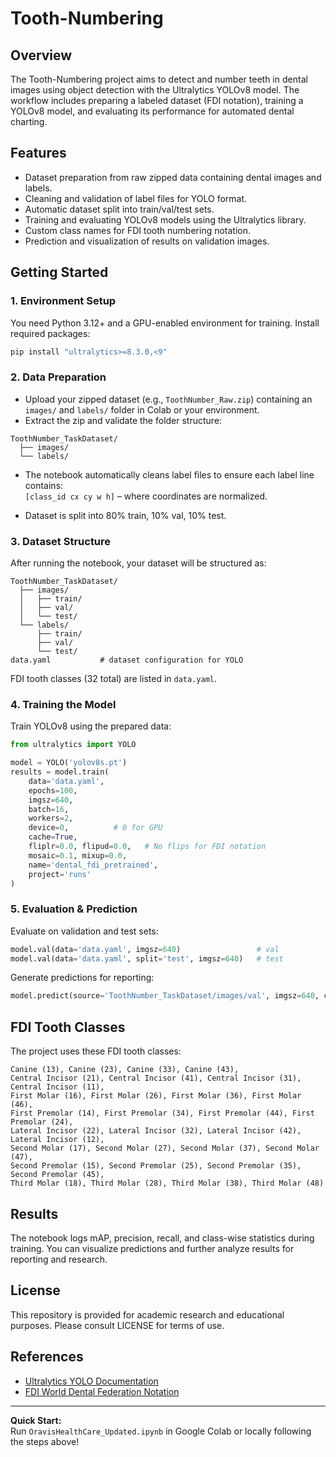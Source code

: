 # Tooth-Numbering

## Overview

The Tooth-Numbering project aims to detect and number teeth in dental images using object detection with the Ultralytics YOLOv8 model. The workflow includes preparing a labeled dataset (FDI notation), training a YOLOv8 model, and evaluating its performance for automated dental charting.

## Features

- Dataset preparation from raw zipped data containing dental images and labels.
- Cleaning and validation of label files for YOLO format.
- Automatic dataset split into train/val/test sets.
- Training and evaluating YOLOv8 models using the Ultralytics library.
- Custom class names for FDI tooth numbering notation.
- Prediction and visualization of results on validation images.

## Getting Started

### 1. Environment Setup

You need Python 3.12+ and a GPU-enabled environment for training.
Install required packages:

```bash
pip install "ultralytics>=8.3.0,<9"
```

### 2. Data Preparation

- Upload your zipped dataset (e.g., `ToothNumber_Raw.zip`) containing an `images/` and `labels/` folder in Colab or your environment.
- Extract the zip and validate the folder structure:

```
ToothNumber_TaskDataset/
  ├── images/
  └── labels/
```

- The notebook automatically cleans label files to ensure each label line contains:  
  `[class_id cx cy w h]` – where coordinates are normalized.

- Dataset is split into 80% train, 10% val, 10% test.

### 3. Dataset Structure

After running the notebook, your dataset will be structured as:

```
ToothNumber_TaskDataset/
  ├── images/
  │   ├── train/
  │   ├── val/
  │   └── test/
  └── labels/
      ├── train/
      ├── val/
      └── test/
data.yaml           # dataset configuration for YOLO
```

FDI tooth classes (32 total) are listed in `data.yaml`.

### 4. Training the Model

Train YOLOv8 using the prepared data:

```python
from ultralytics import YOLO

model = YOLO('yolov8s.pt')
results = model.train(
    data='data.yaml',
    epochs=100,
    imgsz=640,
    batch=16,
    workers=2,
    device=0,          # 0 for GPU
    cache=True,
    fliplr=0.0, flipud=0.0,   # No flips for FDI notation
    mosaic=0.1, mixup=0.0,
    name='dental_fdi_pretrained',
    project='runs'
)
```

### 5. Evaluation & Prediction

Evaluate on validation and test sets:

```python
model.val(data='data.yaml', imgsz=640)                 # val
model.val(data='data.yaml', split='test', imgsz=640)   # test
```

Generate predictions for reporting:

```python
model.predict(source='ToothNumber_TaskDataset/images/val', imgsz=640, conf=0.25, save=True)
```

## FDI Tooth Classes

The project uses these FDI tooth classes:

```
Canine (13), Canine (23), Canine (33), Canine (43),
Central Incisor (21), Central Incisor (41), Central Incisor (31), Central Incisor (11),
First Molar (16), First Molar (26), First Molar (36), First Molar (46),
First Premolar (14), First Premolar (34), First Premolar (44), First Premolar (24),
Lateral Incisor (22), Lateral Incisor (32), Lateral Incisor (42), Lateral Incisor (12),
Second Molar (17), Second Molar (27), Second Molar (37), Second Molar (47),
Second Premolar (15), Second Premolar (25), Second Premolar (35), Second Premolar (45),
Third Molar (18), Third Molar (28), Third Molar (38), Third Molar (48)
```

## Results

The notebook logs mAP, precision, recall, and class-wise statistics during training. You can visualize predictions and further analyze results for reporting and research.

## License

This repository is provided for academic research and educational purposes. Please consult LICENSE for terms of use.

## References

- [Ultralytics YOLO Documentation](https://docs.ultralytics.com/)
- [FDI World Dental Federation Notation](https://en.wikipedia.org/wiki/FDI_World_Dental_Federation_notation)

---

**Quick Start:**  
Run `OravisHealthCare_Updated.ipynb` in Google Colab or locally following the steps above!
